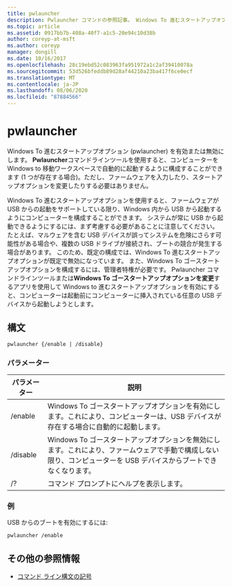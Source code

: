 ```yaml
---
title: pwlauncher
description: Pwlauncher コマンドの参照記事。 Windows To 進むスタートアップオプション (pwlauncher) を有効または無効にします。
ms.topic: article
ms.assetid: 0917bb7b-408a-40f7-a1c5-20e94c10d38b
author: coreyp-at-msft
ms.author: coreyp
manager: dongill
ms.date: 10/16/2017
ms.openlocfilehash: 28c19ebd52c083963fa951972a1c2af39410078a
ms.sourcegitcommit: 53d526bfeddb89d28af44210a23ba417f6ce0ecf
ms.translationtype: MT
ms.contentlocale: ja-JP
ms.lasthandoff: 08/06/2020
ms.locfileid: "87884566"
---
```

# <a name="pwlauncher"></a>pwlauncher

Windows To 進むスタートアップオプション (pwlauncher) を有効または無効にします。 **Pwlauncher**コマンドラインツールを使用すると、コンピューターを Windows to 移動ワークスペースで自動的に起動するように構成することができます (1 つが存在する場合)。ただし、ファームウェアを入力したり、スタートアップオプションを変更したりする必要はありません。

Windows To 進むスタートアップオプションを使用すると、ファームウェアが USB からの起動をサポートしている限り、Windows 内から USB から起動するようにコンピューターを構成することができます。 システムが常に USB から起動できるようにするには、まず考慮する必要があることに注意してください。 たとえば、マルウェアを含む USB デバイスが誤ってシステムを危険にさらす可能性がある場合や、複数の USB ドライブが接続され、ブートの競合が発生する場合があります。 このため、既定の構成では、Windows To 進むスタートアップオプションが既定で無効になっています。 また、Windows To ゴースタートアップオプションを構成するには、管理者特権が必要です。 Pwlauncher コマンドラインツールまたは**Windows To ゴースタートアップオプションを変更**するアプリを使用して Windows to 進むスタートアップオプションを有効にすると、コンピューターは起動前にコンピューターに挿入されている任意の USB デバイスから起動しようとします。

## <a name="syntax"></a>構文

```
pwlauncher {/enable | /disable}
```

### <a name="parameters"></a>パラメーター

| パラメーター | 説明 |
|--|--|
| /enable | Windows To ゴースタートアップオプションを有効にします。これにより、コンピューターは、USB デバイスが存在する場合に自動的に起動します。 |
| /disable | Windows To ゴースタートアップオプションを無効にします。これにより、ファームウェアで手動で構成しない限り、コンピューターを USB デバイスからブートできなくなります。 |
| /? | コマンド プロンプトにヘルプを表示します。 |

### <a name="examples"></a>例

USB からのブートを有効にするには:

```
pwlauncher /enable
```

## <a name="additional-references"></a>その他の参照情報

- [コマンド ライン構文の記号](command-line-syntax-key.md)
